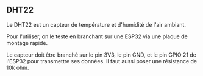 ## DHT22
Le DHT22 est un capteur de température et d'humidité de l'air ambiant.

Pour l'utiliser, on le teste en branchant sur une ESP32 via une plaque de montage rapide.

Le capteur doit être branché sur le pin 3V3, le pin GND, et le pin GPIO 21 de l'ESP32 pour transmettre ses données. Il faut aussi poser une résistance de 10k ohm.


